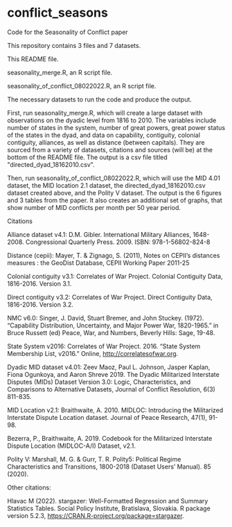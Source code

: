 # conflict_seasons
Code for the Seasonality of Conflict paper

This repository contains 3 files and 7 datasets.

This README file.

seasonality_merge.R, an R script file.

seasonality_of_conflict_08022022.R, an R script file.

The necessary datasets to run the code and produce the output.

First, run seasonality_merge.R, which will create a large dataset with observations on the dyadic level from 1816 to 2010. The variables include number of states in the system, number of great powers, great power status of the states in the dyad, and data on capability, contiguity, colonial contiguity, alliances, as well as distance (between capitals). They are sourced from a variety of datasets, citations and sources (will be) at the bottom of the README file. The output is a csv file titled "directed_dyad_18162010.csv".

Then, run seasonality_of_conflict_08022022.R, which will use the MID 4.01 dataset, the MID location 2.1 dataset, the directed_dyad_18162010.csv dataset created above, and the Polity V dataset. The output is the 6 figures and 3 tables from the paper. It also creates an additional set of graphs, that show number of MID conflicts per month per 50 year period. 

Citations

Alliance dataset v4.1: 
D.M. Gibler. International Military Alliances, 1648-2008. Congressional Quarterly Press. 2009. ISBN: 978-1-56802-824-8

Distance (cepii):
Mayer, T. & Zignago, S. (2011), Notes on CEPII’s distances measures : the GeoDist Database, CEPII Working Paper 2011-25

Colonial contiguity v3.1:
Correlates of War Project. Colonial Contiguity Data, 1816-2016. Version 3.1.

Direct contiguity v3.2:
Correlates of War Project. Direct Contiguity Data, 1816-2016. Version 3.2.

NMC v6.0:
Singer, J. David, Stuart Bremer, and John Stuckey. (1972). “Capability Distribution, Uncertainty, and Major Power War, 1820-1965.” in Bruce Russett (ed) Peace, War, and Numbers, Beverly Hills: Sage, 19-48.

State System v2016:
Correlates of War Project. 2016. “State System Membership List, v2016.” Online, http://correlatesofwar.org.

Dyadic MID dataset v4.01:
Zeev Maoz, Paul L. Johnson, Jasper Kaplan, Fiona Ogunkoya, and Aaron Shreve 2019. The Dyadic Militarized Interstate Disputes (MIDs) Dataset Version 3.0: Logic, Characteristics, and Comparisons to Alternative Datasets, Journal of Conflict Resolution, 6(3) 811-835.

MID Location v2.1:
Braithwaite, A. 2010. MIDLOC: Introducing the Militarized Interstate Dispute Location dataset. Journal of Peace Research, 47(1), 91-98.

Bezerra, P., Braithwaite, A. 2019. Codebook for the Militarized Interstate Dispute Location (MIDLOC-A/I) Dataset, v2.1.

Polity V:
Marshall, M. G. & Gurr, T. R. Polity5: Political Regime Characteristics and Transitions, 1800-2018 (Dataset Users’ Manual). 85 (2020).

Other citations:

Hlavac M (2022). stargazer: Well-Formatted Regression and Summary Statistics Tables. Social Policy Institute, Bratislava, Slovakia. R package version 5.2.3, https://CRAN.R-project.org/package=stargazer.


